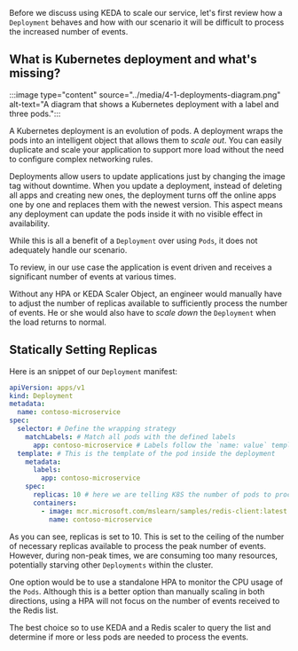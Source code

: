 Before we discuss using KEDA to scale our service, let's first review how a `Deployment` behaves and how with our scenario it will be difficult to process the increased number of events.

## What is Kubernetes deployment and what's missing?

:::image type="content" source="../media/4-1-deployments-diagram.png" alt-text="A diagram that shows a Kubernetes deployment with a label and three pods.":::

A Kubernetes deployment is an evolution of pods. A deployment wraps the pods into an intelligent object that allows them to _scale out_. You can easily duplicate and scale your application to support more load without the need to configure complex networking rules.

Deployments allow users to update applications just by changing the image tag without downtime. When you update a deployment, instead of deleting all apps and creating new ones, the deployment turns off the online apps one by one and replaces them with the newest version. This aspect means any deployment can update the pods inside it with no visible effect in availability.

While this is all a benefit of a `Deployment` over using `Pods`, it does not adequately handle our scenario.  

To review, in our use case the application is event driven and receives a significant number of events at various times.  

Without any HPA or KEDA Scaler Object, an engineer would manually have to adjust the number of replicas available to sufficiently process the number of events. He or she would also have to _scale down_ the `Deployment` when the load returns to normal.

## Statically Setting Replicas

Here is an snippet of our `Deployment` manifest:

```yaml
apiVersion: apps/v1
kind: Deployment
metadata:
  name: contoso-microservice
spec:
  selector: # Define the wrapping strategy
    matchLabels: # Match all pods with the defined labels
      app: contoso-microservice # Labels follow the `name: value` template
  template: # This is the template of the pod inside the deployment
    metadata:
      labels:
        app: contoso-microservice
    spec:
      replicas: 10 # here we are telling K8S the number of pods to process the Redis list items
      containers:
        - image: mcr.microsoft.com/mslearn/samples/redis-client:latest
          name: contoso-microservice
```

As you can see, replicas is set to 10. This is set to the ceiling of the number of necessary replicas available to process the peak number of events.  However, during non-peak times, we are consuming too many resources, potentially starving other `Deployments` within the cluster.

One option would be to use a standalone HPA to monitor the CPU usage of the `Pods`. Although this is a better option than manually scaling in both directions, using a HPA will not focus on the number of events received to the Redis list.

The best choice so to use KEDA and a Redis scaler to query the list and determine if more or less pods are needed to process the events.
